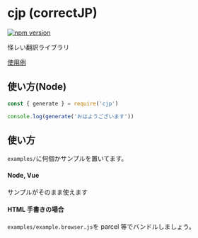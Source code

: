 # cjp (correctJP)

[![npm version](https://badge.fury.io/js/cjp.svg)](https://badge.fury.io/js/cjp)

怪レい翻訳ライブラリ

[使用例](https://github.com/DevSubmarinonline/correctJP-web)

## 使い方(Node)

```js
const { generate } = require('cjp')

console.log(generate('おはようございます'))
```

## 使い方

`examples/`に何個かサンプルを置いてます。

#### Node, Vue

サンプルがそのまま使えます

#### HTML 手書きの場合

`examples/example.browser.js`を parcel 等でバンドルしましょう。
